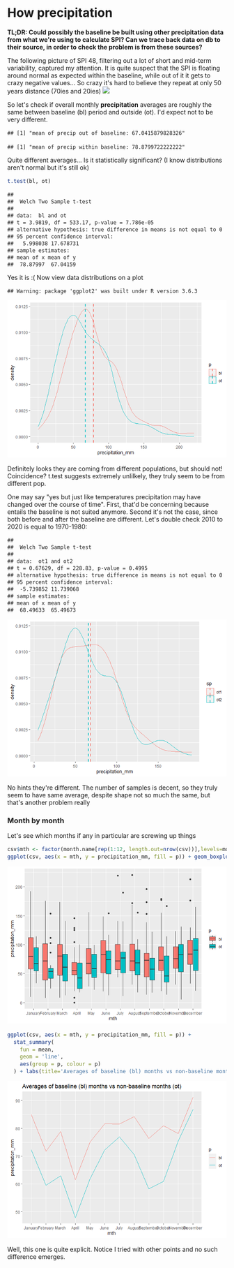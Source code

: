 How precipitation
================

**TL;DR: Could possibly the baseline be built using other precipitation data from what we're using to calculate SPI? Can we trace back data on db to their source, in order to check the problem is from these sources?**

The following picture of SPI 48, filtering out a lot of short and mid-term variability, captured my attention. It is quite suspect that the SPI is floating around normal as expected within the baseline, while out of it it gets to crazy negative values... So crazy it's hard to believe they repeat at only 50 years distance (70ies and 20ies) ![](D:/spi48.PNG)

So let's check if overall monthly **precipitation** averages are roughly the same between baseline (bl) period and outside (ot). I'd expect not to be very different.

    ## [1] "mean of precip out of baseline: 67.0415879828326"

    ## [1] "mean of precip within baseline: 78.8799722222222"

Quite different averages... Is it statistically significant? (I know distributions aren't normal but it's still ok)

``` r
t.test(bl, ot)
```

    ## 
    ##  Welch Two Sample t-test
    ## 
    ## data:  bl and ot
    ## t = 3.9819, df = 533.17, p-value = 7.786e-05
    ## alternative hypothesis: true difference in means is not equal to 0
    ## 95 percent confidence interval:
    ##   5.998038 17.678731
    ## sample estimates:
    ## mean of x mean of y 
    ##  78.87997  67.04159

Yes it is :( Now view data distributions on a plot

    ## Warning: package 'ggplot2' was built under R version 3.6.3

![](precip_odd_pattern_files/figure-markdown_github/unnamed-chunk-3-1.png)

Definitely looks they are coming from different populations, but should not! Coincidence? t.test suggests extremely unlilkely, they truly seem to be from different pop.

One may say "yes but just like temperatures precipitation may have changed over the course of time". First, that'd be concerning because entails the baseline is not suited anymore. Second it's not the case, since both before and after the baseline are different. Let's double check 2010 to 2020 is equal to 1970-1980:

    ## 
    ##  Welch Two Sample t-test
    ## 
    ## data:  ot1 and ot2
    ## t = 0.67629, df = 228.83, p-value = 0.4995
    ## alternative hypothesis: true difference in means is not equal to 0
    ## 95 percent confidence interval:
    ##  -5.739852 11.739068
    ## sample estimates:
    ## mean of x mean of y 
    ##  68.49633  65.49673

![](precip_odd_pattern_files/figure-markdown_github/unnamed-chunk-4-1.png)

No hints they're different. The number of samples is decent, so they truly seem to have same average, despite shape not so much the same, but that's another problem really

### Month by month

Let's see which months if any in particular are screwing up things

``` r
csv$mth <- factor(month.name[rep(1:12, length.out=nrow(csv))],levels=month.name)
ggplot(csv, aes(x = mth, y = precipitation_mm, fill = p)) + geom_boxplot()
```

![](precip_odd_pattern_files/figure-markdown_github/unnamed-chunk-5-1.png)

``` r
ggplot(csv, aes(x = mth, y = precipitation_mm, fill = p)) + 
  stat_summary(
    fun = mean,
    geom = 'line',
    aes(group = p, colour = p)
  ) + labs(title='Averages of baseline (bl) months vs non-baseline months (ot)')
```

![](precip_odd_pattern_files/figure-markdown_github/unnamed-chunk-5-2.png)

Well, this one is quite explicit. Notice I tried with other points and no such difference emerges.
